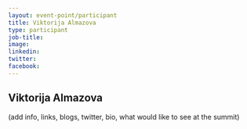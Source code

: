 ```yaml
---
layout: event-point/participant
title: Viktorija Almazova
type: participant
job-title:
image: 
linkedin:
twitter:
facebook:
---
```


## Viktorija Almazova

(add info, links, blogs, twitter, bio, what would like to see at the summit)
